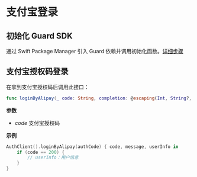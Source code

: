 # 支付宝登录

<LastUpdated/>

## 初始化 Guard SDK

通过 Swift Package Manager 引入 Guard 依赖并调用初始化函数。[详细步骤](/reference-new/mobile/sdk-for-ios/develop.html)

## 支付宝授权码登录

在拿到支付宝授权码后调用此接口：

```swift
func loginByAlipay(_ code: String, completion: @escaping(Int, String?, UserInfo?) -> Void)
```

**参数**

* *code* 支付宝授权码

**示例**

```swift
AuthClient().loginByAlipay(authCode) { code, message, userInfo in
    if (code == 200) {
        // userInfo：用户信息
    }
}
```
